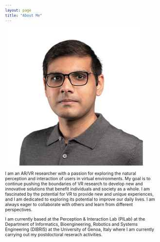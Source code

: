 ```yaml
---
layout: page
title: "About Me"
---
```


![alt text](razeen.png)

I am an AR/VR researcher with a passion for exploring the natural perception and interaction of users in virtual environments. My goal is to continue pushing the boundaries of VR research to develop new and innovative solutions that benefit individuals and society as a whole. I am fascinated by the potential for VR to provide new and unique experiences, and I am dedicated to exploring its potential to improve our daily lives. I am always eager to collaborate with others and learn from different perspectives.

I am currently based at the Perception & Interaction Lab (PILab) at the Department of Informatics, Bioengineering, Robotics and Systems Engineering (DIBRIS) at the University of Genoa, Italy where I am currently carrying out my postdoctoral reserach activities.

